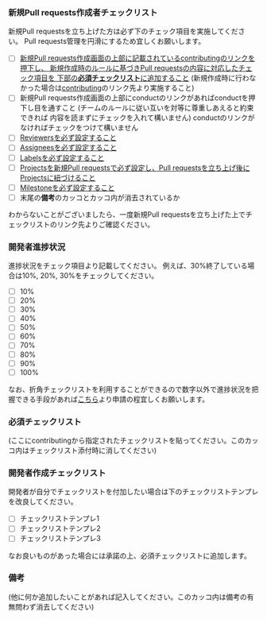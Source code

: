 ### 新規Pull requests作成者チェックリスト
新規Pull requestsを立ち上げた方は必ず下のチェック項目を実施してください。
Pull requests管理を円滑にするため宜しくお願いします。
- [ ] [新規Pull requests作成画面の上部に記載されているcontributingのリンクを押下し、
新規作成時のルールに基づきPull requestsの内容に対応したチェック項目を
下部の**必須チェックリスト**に追加すること](../wiki/Notes-on-launching-Pull-requests)
(新規作成時に行わなかった場合は[contributing](../blob/develop/.github/CONTRIBUTING.md)のリンク先より実施すること)
- [ ] 新規Pull requests作成画面の上部にconductのリンクがあればconductを押下し目を通すこと
(チームのルールに従い互いを対等に尊重しあえると約束できれば
内容を読まずにチェックを入れて構いません)
conductのリンクがなければチェックをつけて構いません
- [ ] [Reviewersを必ず設定すること](../wiki/Confirm-Assignees-Reviewers-setting)
- [ ] [Assigneesを必ず設定すること](../wiki/Confirm-Assignees-Reviewers-setting)
- [ ] [Labelsを必ず設定すること](../wiki/Confirm-Labels-setting)
- [ ] [Projectsを新規Pull requestsで必ず設定し、Pull requestsを立ち上げ後にProjectsに紐づけること](../wiki/Confirm-Projects-setting)
- [ ] [Milestoneを必ず設定すること](../wiki/Confirm-Milestone-setting)
- [ ] 末尾の**備考**のカッコとカッコ内が消去されているか

わからないことがございましたら、一度新規Pull requestsを立ち上げた上でチェックリストのリンク先よりご確認ください。

### 開発者進捗状況
進捗状況をチェック項目より記載してください。
例えば、30%終了している場合は10%, 20%, 30%をチェックしてください。
- [ ] 10%
- [ ] 20%
- [ ] 30%
- [ ] 40%
- [ ] 50%
- [ ] 60%
- [ ] 70%
- [ ] 80%
- [ ] 90%
- [ ] 100%

なお、折角チェックリストを利用することができるので数字以外で進捗状況を把握できる手段があれば[こちら](../wiki/Exchange-plaza-between-developers-and-managers)より申請の程宜しくお願いします。

### 必須チェックリスト
(ここにcontributingから指定されたチェックリストを貼ってください。このカッコ内はチェックリスト添付時に消してください)

### 開発者作成チェックリスト
開発者が自分でチェックリストを付加したい場合は下のチェックリストテンプレを改良してください。<br>
- [ ] チェックリストテンプレ1
- [ ] チェックリストテンプレ2
- [ ] チェックリストテンプレ3

なお良いものがあった場合には承諾の上、必須チェックリストに追加します。

### 備考
(他に何か追加したいことがあれば記入してください。このカッコ内は備考の有無問わず消去してください)
